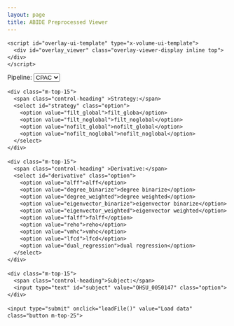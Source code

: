 ```yaml
---
layout: page
title: ABIDE Preprocessed Viewer
---
```


<link type="text/css" href="stylesheets/volume-viewer-demo.css" rel="Stylesheet" />
<link type="text/css" href="stylesheets/ui-darkness/jquery-ui-1.8.10.custom.css" rel="Stylesheet" />

<div class='container relative-pos'>

    <script id="overlay-ui-template" type="x-volume-ui-template">
      <div id="overlay_viewer" class="overlay-viewer-display inline top"></div>
    </script>


  <script id="hidden-ui-template" type="x-hidden-ui-template">
    <div class="hide volume-viewer-hidden"></div>
  </script>

  <script id="volume-ui-template" type="x-volume-ui-template">
    <div class="hide volume-viewer-display"></div>
      
    <div class="bot right config-panel">
      <div class="coords">
        <div class="control-heading m-top-5" id="voxel-coordinates-heading-">
          Voxel Coordinates: 
        </div>
        <div class="voxel-coords m-top-5" data-volume-id="{{VOLID}}">
          I:<input id="voxel-i-" class="control-inputs" readonly="readonly">
          J:<input id="voxel-j-" class="control-inputs" readonly="readonly">
          K:<input id="voxel-k-" class="control-inputs" readonly="readonly">
        </div>
        <div id="world-coordinates-heading-" class="control-heading m-top-20">
          World Coordinates: 
        </div>
        <div class="world-coords m-top-5" data-volume-id="{{VOLID}}">
          X:<input id="world-x-" class="control-inputs" readonly="readonly">
          Y:<input id="world-y-" class="control-inputs" readonly="readonly">
          Z:<input id="world-z-" class="control-inputs" readonly="readonly">
        </div>
      </div>

      <div id="intensity-value-div-{{VOLID}}" class="m-top-20">
        <span data-volume-id="{{VOLID}}" class="control-heading">
          Value: 
        </span>
        <span id="intensity-value-" class="intensity-value"></span>
      </div>
      
      <div id="color-map-{{VOLID}}" class="m-top-20">
        <span class="control-heading" id="color-map-heading">
          Color Map: 
        </span>
      </div>

      <div class="threshold-div m-top-20" data-volume-id="{{VOLID}}">
        <div id="threshold-heading" class="control-heading">Threshold: </div>
        <div class="thresh-inputs">
          <input id="min-threshold-" class="control-inputs thresh-input-left" readonly="readonly"/>
          <input id="max-threshold-" class="control-inputs thresh-input-right" readonly="readonly"/>
        </div> 
        <div class="slider volume-viewer-threshold" id="threshold-slider-{{VOLID}}"></div>

        <!-- <div class="contrast-div" data-volume-id="{{VOLID}}">
          <span class="control-heading" id="contrast-heading{{VOLID}}">Contrast (0.0 to 2.0):</span>
          <input class="control-inputs" value="1.0" id="contrast-val"/>
          <div id="contrast-slider" class="slider volume-viewer-contrast"></div>
        </div> //-->

        <div class="brightness-div" data-volume-id="{{VOLID}}">
          <span class="control-heading" id="brightness-heading{{VOLID}}">Brightness (-1 to 1):</span>
          <input class="control-inputs" value="0" id="brightness-val"/>
          <div id="brightness-slider" class="slider volume-viewer-brightness"></div>
      </div>

      </div>

      <div id="time-" class="time-div m-top-20" data-volume-id="{{VOLID}}">
        <span class="control-heading">Time:</span>
        <input class="control-inputs" value="0" id="time-val-{{VOLID}}"/>
        <div class="slider volume-viewer-threshold" id="time-slider-"></div>
      </div>
    </div>
  </script>

  <div id="loading" style="display: none"><img src="images/ajax-loader.gif" /></div>
  <div id="brainbrowser-wrapper" style="display:none">
    <div id="volume-viewer">
      <div id="global-controls" class=""></div>
      <div id="brainbrowser"></div>
    </div>
  </div>


  <div class="bot config-panel">
    <div>
      <span class="control-heading">Pipeline:</span>
      <select id="pipeline" class="option">
        <option value="cpac">CPAC</option>
        <option value="ccs">ccs</option>
        <option value="dparsf">dparsf</option>
        <option value="dparsf">niak</option>
      </select> 
    </div>

    <div class="m-top-15">
      <span class="control-heading" >Strategy:</span>
      <select id="strategy" class="option">
        <option value="filt_global">filt_globa</option>
        <option value="filt_noglobal">filt_noglobal</option>
        <option value="nofilt_global">nofilt_global</option>
        <option value="nofilt_noglobal">nofilt_noglobal</option>
      </select> 
    </div>

    <div class="m-top-15">
      <span class="control-heading" >Derivative:</span>
      <select id="derivative" class="option">
        <option value="alff">alff</option>
        <option value="degree_binarize">degree binarize</option>
        <option value="degree_weighted">degree weighted</option>
        <option value="eigenvector_binarize">eigenvector binarize</option>
        <option value="eigenvector_weighted">eigenvector weighted</option>
        <option value="falff">falff</option>
        <option value="reho">reho</option>
        <option value="vmhc">vmhc</option>
        <option value="lfcd">lfcd</option>
        <option value="dual_regression">dual regression</option>
      </select> 
    </div>

    <div class="m-top-15">
      <span class="control-heading">Subject:</span>
      <input type="text" id="subject" value="OHSU_0050147" class="option">
    </div>

    <input type="submit" onclick="loadFile()" value="Load data" class="button m-top-25">

  </div>

<script src="javascripts/brainbrowser/jquery-1.6.4.min.js"></script>
<script src="javascripts/brainbrowser/jquery-ui-1.8.10.custom.min.js"></script>
<script src="javascripts/brainbrowser/ui.js"></script>
<script src="javascripts/brainbrowser/gunzip.min.js"></script>
<script src="javascripts/brainbrowser/brainbrowser.js"></script>
<script src="javascripts/brainbrowser/core/tree-store.js"></script>
<script src="javascripts/brainbrowser/lib/config.js"></script>
<script src="javascripts/brainbrowser/lib/utils.js"></script>
<script src="javascripts/brainbrowser/lib/events.js"></script> 
<script src="javascripts/brainbrowser/lib/loader.js"></script> 
<script src="javascripts/brainbrowser/lib/color-map.js"></script> 
<script src="javascripts/brainbrowser/volume-viewer.js"></script>
<script src="javascripts/brainbrowser/volume-viewer/lib/display.js"></script>
<script src="javascripts/brainbrowser/volume-viewer/lib/panel.js"></script>
<script src="javascripts/brainbrowser/volume-viewer/lib/utils.js"></script>
<script src="javascripts/brainbrowser/volume-viewer/modules/loading.js"></script>
<script src="javascripts/brainbrowser/volume-viewer/modules/rendering.js"></script>
<script src="javascripts/brainbrowser/volume-viewer/volume-loaders/overlay.js"></script>
<script src="javascripts/brainbrowser/volume-viewer/volume-loaders/minc.js"></script>
<script src="javascripts/brainbrowser/volume-viewer/volume-loaders/nifti1.js"></script>
<script src="javascripts/brainbrowser/volume-viewer-demo.config.js"></script> 
<script src="javascripts/brainbrowser/volume-viewer-demo2.js"></script> 

</div>

